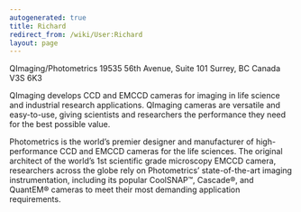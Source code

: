 ```yaml
---
autogenerated: true
title: Richard
redirect_from: /wiki/User:Richard
layout: page
---
```


QImaging/Photometrics 19535 56th Avenue, Suite 101 Surrey, BC Canada V3S
6K3

QImaging develops CCD and EMCCD cameras for imaging in life science and
industrial research applications. QImaging cameras are versatile and
easy-to-use, giving scientists and researchers the performance they need
for the best possible value.

Photometrics is the world’s premier designer and manufacturer of
high-performance CCD and EMCCD cameras for the life sciences. The
original architect of the world’s 1st scientific grade microscopy EMCCD
camera, researchers across the globe rely on Photometrics’
state-of-the-art imaging instrumentation, including its popular
CoolSNAP™, Cascade®, and QuantEM® cameras to meet their most demanding
application requirements.
